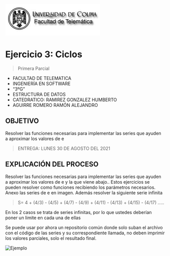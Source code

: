 ![Logo](img/ucol-logo.jpg)

# Ejercicio 3: Ciclos

> Primera Parcial

- FACULTAD DE TELEMATICA
- INGENIERÍA EN SOFTWARE
- “3ºG”
- ESTRUCTURA DE DATOS
- CATEDRATICO: RAMIREZ GONZALEZ HUMBERTO
- AGUIRRE ROMERO RAMÓN ALEJANDRO

## OBJETIVO

Resolver las funciones necesarias para implementar las series que ayuden a aproximar los valores de e

> ENTREGA: LUNES 30 DE AGOSTO DEL 2021

## EXPLICACIÓN DEL PROCESO

Resolver las funciones necesarias para implementar las series que ayuden a aproximar los valores de e y la que viene abajo..
Estos ejercicios se pueden resolver como funciones recibiendo los parámetros necesarios.
Anexo las series de e en imagen.
Además resolver la siguiente serie infinita

> S= 4 + (4/3) - (4/5) + (4/7) - (4/9) + (4/11) - (4/13) + (4/15) - (4/17) .....

En los 2 casos se trata de series infinitas, por lo que ustedes deberían poner un limite en cada una de ellas

Se puede usar por ahora un repositorio común donde solo suban el archivo con el código de las series y su correspondiente llamada, no deben imprimir los valores parciales, solo el resultado final.

![Ejemplo](SyE.PNG)

